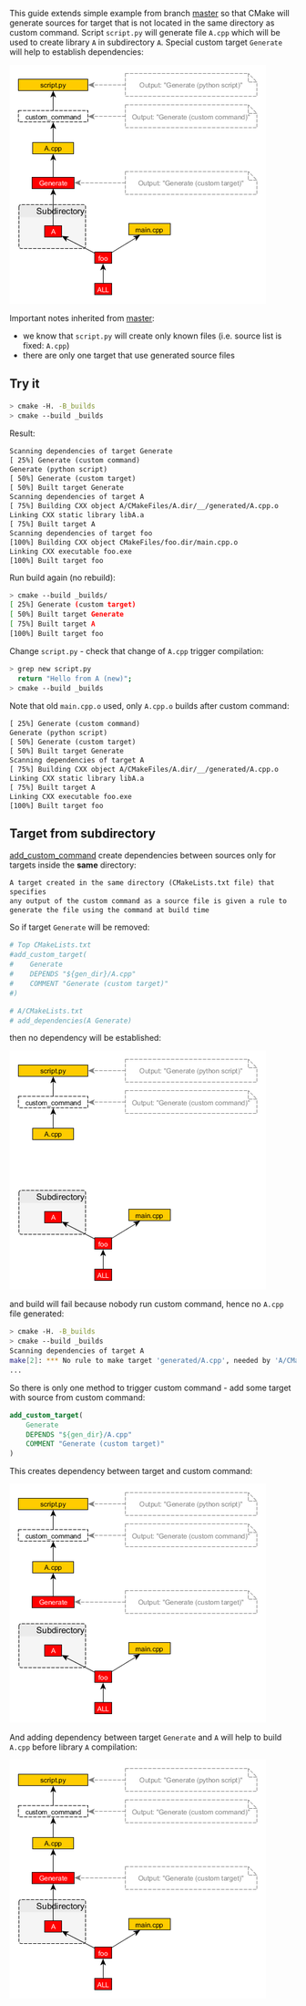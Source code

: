This guide extends simple example from branch [master][1] so that CMake will generate sources for target that is not located in the same directory as custom command. Script `script.py` will generate file `A.cpp` which will be used to create library `A` in subdirectory `A`. Special custom target `Generate` will help to establish dependencies:

![subdirectory][2]

Important notes inherited from [master][1]:
* we know that `script.py` will create only known files (i.e. source list is fixed: `A.cpp`)
* there are only one target that use generated source files

## Try it

```bash
> cmake -H. -B_builds
> cmake --build _builds
```

Result:

```
Scanning dependencies of target Generate
[ 25%] Generate (custom command)
Generate (python script)
[ 50%] Generate (custom target)
[ 50%] Built target Generate
Scanning dependencies of target A
[ 75%] Building CXX object A/CMakeFiles/A.dir/__/generated/A.cpp.o
Linking CXX static library libA.a
[ 75%] Built target A
Scanning dependencies of target foo
[100%] Building CXX object CMakeFiles/foo.dir/main.cpp.o
Linking CXX executable foo.exe
[100%] Built target foo
```

Run build again (no rebuild):
```bash
> cmake --build _builds/
[ 25%] Generate (custom target)
[ 50%] Built target Generate
[ 75%] Built target A
[100%] Built target foo
```

Change `script.py` - check that change of `A.cpp` trigger compilation:
```bash
> grep new script.py
  return "Hello from A (new)";
> cmake --build _builds
```

Note that old `main.cpp.o` used, only `A.cpp.o` builds after custom command:
```
[ 25%] Generate (custom command)
Generate (python script)
[ 50%] Generate (custom target)
[ 50%] Built target Generate
Scanning dependencies of target A
[ 75%] Building CXX object A/CMakeFiles/A.dir/__/generated/A.cpp.o
Linking CXX static library libA.a
[ 75%] Built target A
Linking CXX executable foo.exe
[100%] Built target foo
```

## Target from subdirectory

[add_custom_command][3] create dependencies between sources only for targets inside the **same** directory:
```
A target created in the same directory (CMakeLists.txt file) that specifies
any output of the custom command as a source file is given a rule to
generate the file using the command at build time
```

So if target `Generate` will be removed:
```cmake
# Top CMakeLists.txt
#add_custom_target(
#    Generate
#    DEPENDS "${gen_dir}/A.cpp"
#    COMMENT "Generate (custom target)"
#)
```

```cmake
# A/CMakeLists.txt
# add_dependencies(A Generate)
```

then no dependency will be established:

![subdir-nodeps][4]

and build will fail because nobody run custom command, hence no `A.cpp` file generated:
```bash
> cmake -H. -B_builds
> cmake --build _builds
Scanning dependencies of target A
make[2]: *** No rule to make target 'generated/A.cpp', needed by 'A/CMakeFiles/A.dir/__/generated/A.cpp.o'.  Stop.
...
```

So there is only one method to trigger custom command - add some target with source from custom command:
```cmake
add_custom_target(
    Generate
    DEPENDS "${gen_dir}/A.cpp"
    COMMENT "Generate (custom target)"
)
```
This creates dependency between target and custom command:

![subdir-add-gen][5]

And adding dependency between target `Generate` and `A` will help to build `A.cpp` before library `A` compilation:

![subdir-add-dep][6]

[1]: https://github.com/forexample/generate-known/tree/master
[2]: https://raw.githubusercontent.com/forexample/generate-known/subdirectory/diagrams/subdirectory.png
[3]: http://www.cmake.org/cmake/help/v3.0/command/add_custom_command.html
[4]: https://raw.githubusercontent.com/forexample/generate-known/subdirectory/diagrams/subdir-nodeps.png
[5]: https://raw.githubusercontent.com/forexample/generate-known/subdirectory/diagrams/subdir-add-gen.png
[6]: https://raw.githubusercontent.com/forexample/generate-known/subdirectory/diagrams/subdir-add-dep.png
